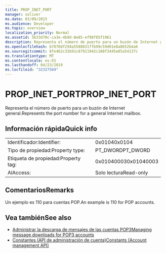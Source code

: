 ```yaml
---
title: PROP_INET_PORT
manager: soliver
ms.date: 03/09/2015
ms.audience: Developer
ms.topic: overview
localization_priority: Normal
ms.assetid: 5633d70c-ca3e-4b9d-8e85-ef98f85f1961
description: Representa el número de puerto para un buzón de Internet general.
ms.openlocfilehash: b7870df294a5580831ffb99c59d01e8a8652b4a6
ms.sourcegitcommit: 8fe462c32b91c87911942c188f3445e85a54137c
ms.translationtype: MT
ms.contentlocale: es-ES
ms.lasthandoff: 04/23/2019
ms.locfileid: "32327569"
---
```

# <a name="propinetport"></a><span data-ttu-id="fb1e8-103">PROP_INET_PORT</span><span class="sxs-lookup"><span data-stu-id="fb1e8-103">PROP_INET_PORT</span></span>

<span data-ttu-id="fb1e8-104">Representa el número de puerto para un buzón de Internet general.</span><span class="sxs-lookup"><span data-stu-id="fb1e8-104">Represents the port number for a general Internet mailbox.</span></span>
  
## <a name="quick-info"></a><span data-ttu-id="fb1e8-105">Información rápida</span><span class="sxs-lookup"><span data-stu-id="fb1e8-105">Quick info</span></span>

|||
|:-----|:-----|
|<span data-ttu-id="fb1e8-106">Identificador:</span><span class="sxs-lookup"><span data-stu-id="fb1e8-106">Identifier:</span></span>  <br/> |<span data-ttu-id="fb1e8-107">0x0104</span><span class="sxs-lookup"><span data-stu-id="fb1e8-107">0x0104</span></span>  <br/> |
|<span data-ttu-id="fb1e8-108">Tipo de propiedad:</span><span class="sxs-lookup"><span data-stu-id="fb1e8-108">Property type:</span></span>  <br/> |<span data-ttu-id="fb1e8-109">PT_DWORD</span><span class="sxs-lookup"><span data-stu-id="fb1e8-109">PT_DWORD</span></span>  <br/> |
|<span data-ttu-id="fb1e8-110">Etiqueta de propiedad:</span><span class="sxs-lookup"><span data-stu-id="fb1e8-110">Property tag:</span></span>  <br/> |<span data-ttu-id="fb1e8-111">0x01040003</span><span class="sxs-lookup"><span data-stu-id="fb1e8-111">0x01040003</span></span>  <br/> |
|<span data-ttu-id="fb1e8-112">Al</span><span class="sxs-lookup"><span data-stu-id="fb1e8-112">Access:</span></span>  <br/> |<span data-ttu-id="fb1e8-113">Solo lectura</span><span class="sxs-lookup"><span data-stu-id="fb1e8-113">Read-only</span></span>  <br/> |
   
## <a name="remarks"></a><span data-ttu-id="fb1e8-114">Comentarios</span><span class="sxs-lookup"><span data-stu-id="fb1e8-114">Remarks</span></span>

<span data-ttu-id="fb1e8-115">Un ejemplo es 110 para cuentas POP.</span><span class="sxs-lookup"><span data-stu-id="fb1e8-115">An example is 110 for POP accounts.</span></span>
  
## <a name="see-also"></a><span data-ttu-id="fb1e8-116">Vea también</span><span class="sxs-lookup"><span data-stu-id="fb1e8-116">See also</span></span>

- [<span data-ttu-id="fb1e8-117">Administrar la descarga de mensajes de las cuentas POP3</span><span class="sxs-lookup"><span data-stu-id="fb1e8-117">Managing message downloads for POP3 accounts</span></span>](managing-message-downloads-for-pop3-accounts.md) 
- [<span data-ttu-id="fb1e8-118">Constantes (API de administración de cuenta)</span><span class="sxs-lookup"><span data-stu-id="fb1e8-118">Constants (Account management API)</span></span>](constants-account-management-api.md)


